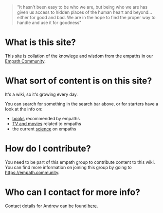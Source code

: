 <!-- TITLE: Empath Wiki -->
<!-- SUBTITLE: Resources for empaths all over the world! -->
> "It hasn't been easy to be who we are, but being who we are has given us access to hidden places of the human heart and beyond... either for good and bad. We are in the hope to find the proper way to handle and use it for goodness"

# What is this site?

This site is collation of the knowlege and wisdom from the empaths in our [Empath Community](https://empath.community).

# What sort of content is on this site?

It's a wiki, so it's growing every day.

You can search for something in the search bar above, or for starters have a look at the info on:

- [books](/books) recommended by empaths
- [TV and movies](https://empath.wiki/tv-and-movies) related to empaths
- the current [science](/science) on empaths

# How do I contribute?

You need to be part of this empath group to contribute content to this wiki. You can find more information on joining this group by going to https://empath.community.

# Who can I contact for more info?

Contact details for Andrew can be found [here](https://goforself.me/connect-now/).
